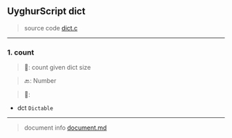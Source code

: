 
## UyghurScript dict

> source code [dict.c](../../uyghur/internals/dict.c)
---

### 1. count

> 📝:  count given dict size

> 🔙: Number

> 🛒: 
* dct  `Dictable`


---
> document info [document.md](../README.md)
